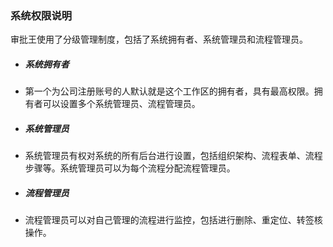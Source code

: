 ### 系统权限说明
审批王使用了分级管理制度，包括了系统拥有者、系统管理员和流程管理员。

 - ##### 系统拥有者
  - 第一个为公司注册账号的人默认就是这个工作区的拥有者，具有最高权限。拥有者可以设置多个系统管理员、流程管理员。 
 
 - ##### 系统管理员
  - 系统管理员有权对系统的所有后台进行设置，包括组织架构、流程表单、流程步骤等。系统管理员可以为每个流程分配流程管理员。
 
 - ##### 流程管理员
  - 流程管理员可以对自己管理的流程进行监控，包括进行删除、重定位、转签核操作。
